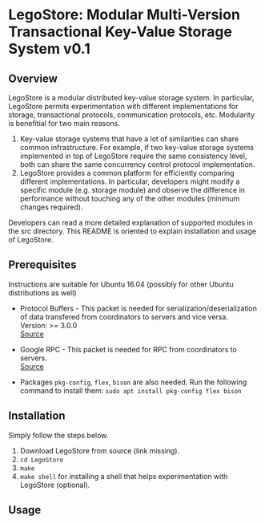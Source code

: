 LegoStore: Modular Multi-Version Transactional Key-Value Storage System v0.1
============================================================================

Overview
--------
LegoStore is a modular distributed key-value storage system. In particular, LegoStore permits experimentation with different implementations for storage, transactional protocols, communication protocols, etc. Modularity is benefitial for two main reasons.

1) Key-value storage systems that have a lot of similarities can share common infrastructure. For example, if two key-value storage systems implemented in top of LegoStore require the same consistency level, both can share the same concurrency control protocol implementation.
2) LegoStore provides a common platform for efficiently comparing different implementations. In particular, developers might modify a specific module (e.g. storage module) and observe the difference in performance without touching any of the other modules (minimum changes required).

Developers can read a more detailed explanation of supported modules in the src directory. This README is oriented to explain installation and usage of LegoStore.

Prerequisites
-------------
Instructions are suitable for Ubuntu 16.04 (possibly for other Ubuntu distributions as well)

* Protocol Buffers - This packet is needed for serialization/deserialization of data transfered from coordinators to servers and vice versa.  
  Version: >= 3.0.0  
  [Source](https://github.com/google/protobuf/releases)  

* Google RPC - This packet is needed for RPC from coordinators to servers.  
  [Source](https://github.com/grpc/grpc/blob/master/INSTALL.md)  

* Packages `pkg-config`, `flex`, `bison` are also needed. Run the following command to install them:
  `sudo apt install pkg-config flex bison`

Installation
------------
Simply follow the steps below.  
1. Download LegoStore from source (link missing).
2. `cd LegoStore`
3. `make`
4. `make shell` for installing a shell that helps experimentation with LegoStore (optional).

Usage
-----
